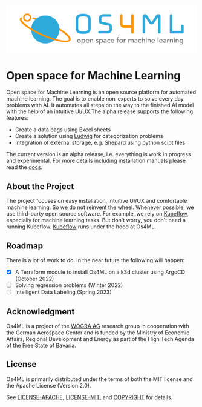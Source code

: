 ![Ludwig logo](https://github.com/WOGRA-AG/os4ml-docs/raw/main/docs/assets/Os4ML_Logo_Large.png
 "Os4ML logo")

# Open space for Machine Learning
Open space for Machine Learning is an open source platform for automated 
machine learning. The goal is to enable non-experts to solve every day 
problems with AI. It automates all steps on the way to the finished AI 
model with the help of an intuitive UI/UX.The alpha release supports the 
following features:

- Create a data bags using Excel sheets
- Create a solution using [Ludwig](https://github.com/ludwig-ai/ludwig) for 
  categorization problems
- Integration of external storage, e.g. [Shepard][] using python scipt files

The current version is an alpha release, i.e. everything is work in progress and 
experimental. For more details including installation manuals please read the 
[docs][]. 

## About the Project
The project focuses on easy installation, intuitive UI/UX and comfortable 
machine learning. So we do not reinvent the wheel. Whenever possible, we 
use third-party open source software. For example, we rely on [Kubeflow][],
especially for machine learning tasks. But don't worry, you don't need a 
running Kubeflow. [Kubeflow][] runs under the hood at Os4ML.

## Roadmap
There is a lot of work to do. In the near future the following will happen:

- [x] A Terraform module to install Os4ML on a k3d cluster using ArgoCD
  (October 2022)
- [ ] Solving regression problems (Winter 2022)
- [ ] Intelligent Data Labeling (Spring 2023)
   
## 	Acknowledgment
Os4ML is a project of the [WOGRA AG][] research group in cooperation with the 
German Aerospace Center and is funded by the Ministry of Economic Affairs, 
Regional Development and Energy as part of the High Tech Agenda of the 
Free State of Bavaria.

## License
Os4ML is primarily distributed under the terms of both the MIT license
and the Apache License (Version 2.0).

See [LICENSE-APACHE](LICENSE-APACHE), [LICENSE-MIT](LICENSE-MIT), and
[COPYRIGHT](COPYRIGHT) for details.

[Angular]: https://angular.io/
[FastAPI]: https://fastapi.tiangolo.com/
[Kubernetes]: https://kubernetes.io/
[Kubernetes/port-forward]: https://kubernetes.io/docs/tasks/access-application-cluster/port-forward-access-application-cluster/
[Kubeflow]: https://www.kubeflow.org/
[Kubeflow/Katib]: https://github.com/kubeflow/katib
[k3d]: https://k3d.io
[MinIO]: https://min.io/
[OpenAPI]:https://swagger.io/specification/
[docs]: https://wogra-ag.github.io/os4ml-docs/
[Shepard]: https://gitlab.com/dlr-shepard
[Terraform]: https://www.terraform.io/
[WOGRA AG]: https://www.wogra.com/
[WOGRA-AG/kubeflow/kustomization]: https://registry.terraform.io/modules/WOGRA-AG/kubeflow/kustomization/latest
